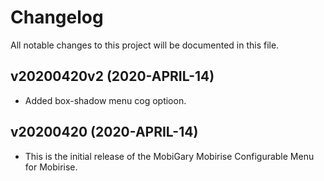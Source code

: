 # Changelog

All notable changes to this project will be documented in this file.

## v20200420v2 (2020-APRIL-14)

- Added box-shadow menu cog optioon.

## v20200420 (2020-APRIL-14)

- This is the initial release of the MobiGary Mobirise Configurable Menu for Mobirise.

